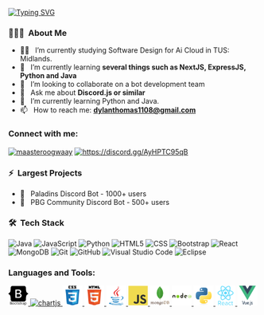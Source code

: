

<!--
**MaasterOogwaay/MaasterOogwaay** is a ✨ _special_ ✨ repository because its `README.md` (this file) appears on your GitHub profile.

Here are some ideas to get you started:

- 🔭 I’m currently working on ...
- 🌱 I’m currently learning ...
- 👯 I’m looking to collaborate on ...
- 🤔 I’m looking for help with ...
- 💬 Ask me about ...
- 📫 How to reach me: ...
- 😄 Pronouns: ...
- ⚡ Fun fact: ...
-->

[![Typing SVG](https://readme-typing-svg.herokuapp.com?font=Fira+Code&size=28&pause=1000&width=435&lines=Hey!+I'm+Dylan)](https://github.com/MaasterOogwaay)

<h3> 👨🏻‍💻 &nbsp;About Me </h3>

- 👨‍💻 &nbsp; I’m currently studying Software Design for Ai Cloud in TUS: Midlands.
- 🌱 &nbsp; I’m currently learning **several things such as NextJS, ExpressJS, Python and Java**
- 👯 &nbsp; I’m looking to collaborate on a bot development team
- 💬 &nbsp; Ask me about **Discord.js or similar**
- 🌱 &nbsp; I’m currently learning Python and Java.
- 📫 &nbsp; How to reach me: **dylanthomas1108@gmail.com**

<h3 align="left">Connect with me:</h3>
<p align="left">
<a href="https://twitter.com/maasteroogwaay" target="blank"><img align="center" src="https://raw.githubusercontent.com/rahuldkjain/github-profile-readme-generator/master/src/images/icons/Social/twitter.svg" alt="maasteroogwaay" height="30" width="40" /></a>
<a href="https://discord.gg/https://discord.gg/AyHPTC95qB" target="blank"><img align="center" src="https://raw.githubusercontent.com/rahuldkjain/github-profile-readme-generator/master/src/images/icons/Social/discord.svg" alt="https://discord.gg/AyHPTC95qB" height="30" width="40" /></a>
</p>

<h3> ⚡ &nbsp;Largest Projects </h3>

- 🤖 &nbsp; Paladins Discord Bot - 1000+ users
- 🤖 &nbsp; PBG Community Discord Bot - 500+ users

<h3> 🛠 &nbsp;Tech Stack</h3>

  ![Java](https://img.shields.io/badge/-Java-333333?style=for-the-badge&logo=Java&logoColor=007396)
  ![JavaScript](https://img.shields.io/badge/-JavaScript-333333?style=for-the-badge&logo=javascript)
  ![Python](https://img.shields.io/badge/-Python-333333?style=for-the-badge&logo=python)
  ![HTML5](https://img.shields.io/badge/-HTML5-333333?style=for-the-badge&logo=HTML5)
  ![CSS](https://img.shields.io/badge/-CSS-333333?style=for-the-badge&logo=CSS3&logoColor=1572B6)
  ![Bootstrap](https://img.shields.io/badge/-Bootstrap-333333?style=for-the-badge&logo=bootstrap&logoColor=563D7C)
  ![React](https://img.shields.io/badge/-React-333333?style=for-the-badge&logo=react)
  ![MongoDB](https://img.shields.io/badge/-MongoDB-333333?style=for-the-badge&logo=mongodb)
  ![Git](https://img.shields.io/badge/-Git-333333?style=for-the-badge&logo=git)
  ![GitHub](https://img.shields.io/badge/-GitHub-333333?style=for-the-badge&logo=github)
  ![Visual Studio Code](https://img.shields.io/badge/-Visual%20Studio%20Code-333333?style=for-the-badge&logo=visual-studio-code&logoColor=007ACC)
  ![Eclipse](https://img.shields.io/badge/-Eclipse-333333?style=for-the-badge&logo=eclipse-ide&logoColor=2C2255)

<h3 align="left">Languages and Tools:</h3>
<p align="left"> <a href="https://getbootstrap.com" target="_blank" rel="noreferrer"> <img src="https://raw.githubusercontent.com/devicons/devicon/master/icons/bootstrap/bootstrap-plain-wordmark.svg" alt="bootstrap" width="40" height="40"/> </a> <a href="https://www.chartjs.org" target="_blank" rel="noreferrer"> <img src="https://www.chartjs.org/media/logo-title.svg" alt="chartjs" width="40" height="40"/> </a> <a href="https://www.w3schools.com/css/" target="_blank" rel="noreferrer"> <img src="https://raw.githubusercontent.com/devicons/devicon/master/icons/css3/css3-original-wordmark.svg" alt="css3" width="40" height="40"/> </a> <a href="https://www.w3.org/html/" target="_blank" rel="noreferrer"> <img src="https://raw.githubusercontent.com/devicons/devicon/master/icons/html5/html5-original-wordmark.svg" alt="html5" width="40" height="40"/> </a> <a href="https://www.java.com" target="_blank" rel="noreferrer"> <img src="https://raw.githubusercontent.com/devicons/devicon/master/icons/java/java-original.svg" alt="java" width="40" height="40"/> </a> <a href="https://developer.mozilla.org/en-US/docs/Web/JavaScript" target="_blank" rel="noreferrer"> <img src="https://raw.githubusercontent.com/devicons/devicon/master/icons/javascript/javascript-original.svg" alt="javascript" width="40" height="40"/> </a> <a href="https://www.mongodb.com/" target="_blank" rel="noreferrer"> <img src="https://raw.githubusercontent.com/devicons/devicon/master/icons/mongodb/mongodb-original-wordmark.svg" alt="mongodb" width="40" height="40"/> </a> <a href="https://nodejs.org" target="_blank" rel="noreferrer"> <img src="https://raw.githubusercontent.com/devicons/devicon/master/icons/nodejs/nodejs-original-wordmark.svg" alt="nodejs" width="40" height="40"/> </a> <a href="https://www.python.org" target="_blank" rel="noreferrer"> <img src="https://raw.githubusercontent.com/devicons/devicon/master/icons/python/python-original.svg" alt="python" width="40" height="40"/> </a> <a href="https://reactjs.org/" target="_blank" rel="noreferrer"> <img src="https://raw.githubusercontent.com/devicons/devicon/master/icons/react/react-original-wordmark.svg" alt="react" width="40" height="40"/> </a> <a href="https://vuejs.org/" target="_blank" rel="noreferrer"> <img src="https://raw.githubusercontent.com/devicons/devicon/master/icons/vuejs/vuejs-original-wordmark.svg" alt="vuejs" width="40" height="40"/> </a> </p>
